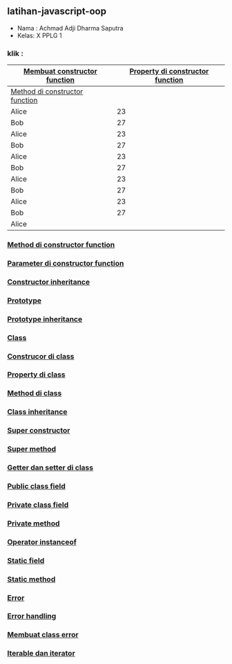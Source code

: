 ## latihan-javascript-oop

- Nama : Achmad Adji Dharma Saputra
- Kelas: X PPLG 1

### klik :

| [Membuat constructor function](OOP/Membuat%20constructor%20function/)  | [Property di constructor function](OOP/Property%20di%20constructor%20function/) |
| ----- | --- |
| [Method di constructor function]()  |   |
| Alice | 23  |
| Bob   | 27  |
| Alice | 23  |
| Bob   | 27  |
| Alice | 23  |
| Bob   | 27  |
| Alice | 23  |
| Bob   | 27  |
| Alice | 23  |
| Bob   | 27  |
| Alice |  |

### [Method di constructor function]()

### [Parameter di constructor function]()

### [Constructor inheritance]()

### [Prototype]()

### [Prototype inheritance]()

### [Class]()

### [Construcor di class]()

### [Property di class]()

### [Method di class]()

### [Class inheritance]()

### [Super constructor]()

### [Super method]()

### [Getter dan setter di class]()

### [Public class field]()

### [Private class field]()

### [Private method]()

### [Operator instanceof]()

### [Static field]()

### [Static method]()

### [Error]()

### [Error handling]()

### [Membuat class error]()

### [Iterable dan iterator]()

### []()